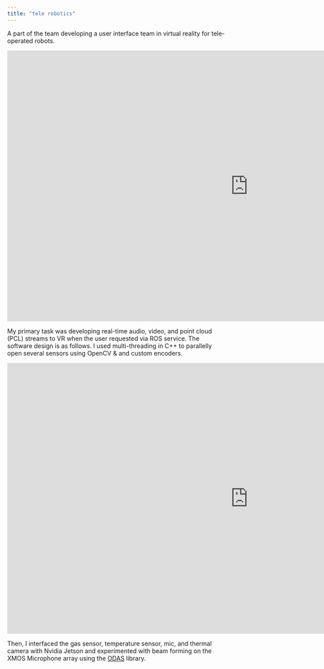 ```yaml
---
title: "tele robotics"
---
```


A part of the team developing a user interface team in virtual reality for tele-operated robots.

<center><iframe width="1111" height="625" src="https://www.youtube.com/embed/vl5wQ8cF8U4" title="IIT and INAIL are working together to increase safety of workers" frameborder="0" allow="accelerometer; autoplay; clipboard-write; encrypted-media; gyroscope; picture-in-picture" allowfullscreen></iframe></center>

My primary task was developing real-time audio, video, and point cloud (PCL) streams to VR when the user requested via ROS service. The software design is as follows. I used multi-threading in C++ to parallelly open several sensors using OpenCV  & and custom encoders.

<center><iframe width="1111" height="625" src="https://www.youtube.com/embed/db5fdoCdh4U" title="Design of Vicario Sever" frameborder="0" allow="accelerometer; autoplay; clipboard-write; encrypted-media; gyroscope; picture-in-picture" allowfullscreen></iframe></center>

Then, I interfaced the gas sensor, temperature sensor, mic, and thermal camera with Nvidia Jetson and experimented with beam forming on the XMOS Microphone array using the [ODAS](https://github.com/introlab/odas) library. 

<script defer src="https://cdn.commento.io/js/commento.js"></script>
<div id="commento"></div>
